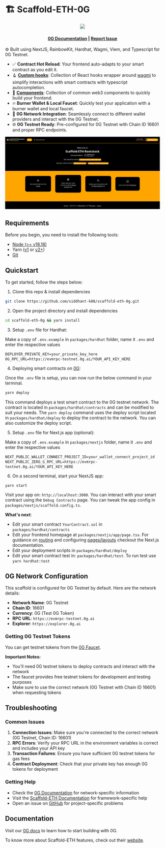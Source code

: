 # 🏗 Scaffold-ETH-0G

<div align="center">
<img src="packages/nextjs/public/0g.svg" width="200" />
</div>

<h4 align="center">
  <a href="https://docs.0g.ai">0G Documentation</a>
  | <a href="https://github.com/siddhant-k08/scaffold-eth-0g/issues">Report Issue</a>
</h4>

⚙️ Built using NextJS, RainbowKit, Hardhat, Wagmi, Viem, and Typescript for 0G Testnet.

-   ✅ **Contract Hot Reload**: Your frontend auto-adapts to your smart contract as you edit it.
-   🪝 **[Custom hooks](https://docs.scaffoldeth.io/hooks/)**: Collection of React hooks wrapper around [wagmi](https://wagmi.sh/) to simplify interactions with smart contracts with typescript autocompletion.
-   🧱 [**Components**](https://docs.scaffoldeth.io/components/): Collection of common web3 components to quickly build your frontend.
-   🔥 **Burner Wallet & Local Faucet**: Quickly test your application with a burner wallet and local faucet.
-   🔐 **0G Network Integration**: Seamlessly connect to different wallet providers and interact with the 0G Testnet.
-   🌐 **0G Testnet Ready**: Pre-configured for 0G Testnet with Chain ID 16601 and proper RPC endpoints.

![Front Page](./packages/nextjs/public/front_page.png)

## Requirements

Before you begin, you need to install the following tools:

-   [Node (>= v18.18)](https://nodejs.org/en/download/)
-   Yarn ([v1](https://classic.yarnpkg.com/en/docs/install/) or [v2+](https://yarnpkg.com/getting-started/install))
-   [Git](https://git-scm.com/downloads)

## Quickstart

To get started, follow the steps below:

1. Clone this repo & install dependencies

```sh
git clone https://github.com/siddhant-k08/scaffold-eth-0g.git
```

2. Open the project directory and install dependencies

```sh
cd scaffold-eth-0g && yarn install
```

3. Setup `.env` file for Hardhat:

Make a copy of `.env.example` in `packages/hardhat` folder, name it `.env` and enter the respective values

```
DEPLOYER_PRIVATE_KEY=your_private_key_here
OG_RPC_URL=https://evmrpc-testnet.0g.ai/YOUR_API_KEY_HERE
```

4. Deploying smart contracts on [0G](https://0g.ai/):

Once the `.env` file is setup, you can now run the below command in your terminal.

```sh
yarn deploy
```

This command deploys a test smart contract to the 0G testnet network. The contract is located in `packages/hardhat/contracts` and can be modified to suit your needs. The `yarn deploy` command uses the deploy script located in `packages/hardhat/deploy` to deploy the contract to the network. You can also customize the deploy script.

5. Setup `.env` file for Next.js app (optional):

Make a copy of `.env.example` in `packages/nextjs` folder, name it `.env` and enter the respective values

```
NEXT_PUBLIC_WALLET_CONNECT_PROJECT_ID=your_wallet_connect_project_id
NEXT_PUBLIC_ZERO_G_RPC_URL=https://evmrpc-testnet.0g.ai/YOUR_API_KEY_HERE
```

6. On a second terminal, start your NextJS app:

```
yarn start
```

Visit your app on: `http://localhost:3000`. You can interact with your smart contract using the `Debug Contracts` page. You can tweak the app config in `packages/nextjs/scaffold.config.ts`.

**What's next**:

-   Edit your smart contract `YourContract.sol` in `packages/hardhat/contracts`
-   Edit your frontend homepage at `packages/nextjs/app/page.tsx`. For guidance on [routing](https://nextjs.org/docs/app/building-your-application/routing/defining-routes) and configuring [pages/layouts](https://nextjs.org/docs/app/building-your-application/routing/pages-and-layouts) checkout the Next.js documentation.
-   Edit your deployment scripts in `packages/hardhat/deploy`
-   Edit your smart contract test in: `packages/hardhat/test`. To run test use `yarn hardhat:test`

## 0G Network Configuration

This scaffold is configured for 0G Testnet by default. Here are the network details:

- **Network Name**: 0G Testnet
- **Chain ID**: 16601
- **Currency**: 0G (Test 0G Token)
- **RPC URL**: `https://evmrpc-testnet.0g.ai`
- **Explorer**: `https://explorer.0g.ai`

### Getting 0G Testnet Tokens

You can get testnet tokens from the [0G Faucet](https://faucet.0g.ai/). 

**Important Notes:**
- You'll need 0G testnet tokens to deploy contracts and interact with the network
- The faucet provides free testnet tokens for development and testing purposes
- Make sure to use the correct network (0G Testnet with Chain ID 16601) when requesting tokens

## Troubleshooting

### Common Issues

1. **Connection Issues**: Make sure you're connected to the correct network (0G Testnet, Chain ID: 16601)
2. **RPC Errors**: Verify your RPC URL in the environment variables is correct and includes your API key
3. **Transaction Failures**: Ensure you have sufficient 0G testnet tokens for gas fees
4. **Contract Deployment**: Check that your private key has enough 0G tokens for deployment

### Getting Help

- Check the [0G Documentation](https://docs.0g.ai) for network-specific information
- Visit the [Scaffold-ETH Documentation](https://docs.scaffoldeth.io) for framework-specific help
- Open an issue on [GitHub](https://github.com/siddhant-k08/scaffold-eth-0g/issues) for project-specific problems

## Documentation

Visit our [0G docs](https://docs.0g.ai) to learn how to start building with 0G.

To know more about Scaffold-ETH features, check out their [website](https://scaffoldeth.io).

